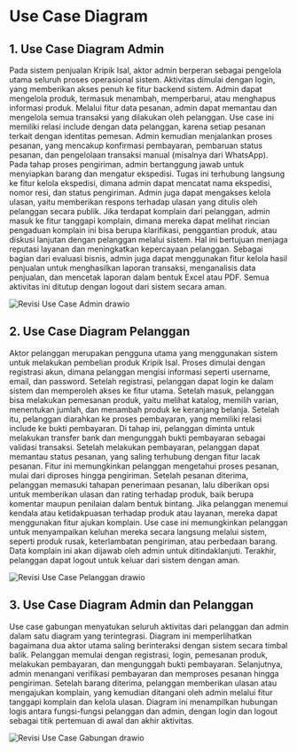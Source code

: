 # Use Case Diagram

## 1. Use Case Diagram Admin
Pada sistem penjualan Kripik Isal, aktor admin berperan sebagai pengelola utama seluruh proses operasional sistem. Aktivitas dimulai dengan login, yang memberikan akses penuh ke fitur backend sistem. Admin dapat mengelola produk, termasuk menambah, memperbarui, atau menghapus informasi produk.
Melalui fitur data pesanan, admin dapat memantau dan mengelola semua transaksi yang dilakukan oleh pelanggan. Use case ini memiliki relasi include dengan data pelanggan, karena setiap pesanan terkait dengan identitas pemesan. Admin kemudian menjalankan proses pesanan, yang mencakup konfirmasi pembayaran, pembaruan status pesanan, dan pengelolaan transaksi manual (misalnya dari WhatsApp).
Pada tahap proses pengiriman, admin bertanggung jawab untuk menyiapkan barang dan mengatur ekspedisi. Tugas ini terhubung langsung ke fitur kelola ekspedisi, dimana admin dapat mencatat nama ekspedisi, nomor resi, dan status pengiriman.
Admin juga dapat mengakses kelola ulasan, yaitu memberikan respons terhadap ulasan yang ditulis oleh pelanggan secara publik. Jika terdapat komplain dari pelanggan, admin masuk ke fitur tanggapi komplain, dimana mereka dapat melihat rincian pengaduan komplain ini bisa berupa klarifikasi, penggantian produk, atau diskusi lanjutan dengan pelanggan melalui sistem. Hal ini bertujuan menjaga reputasi layanan dan meningkatkan kepercayaan pelanggan.
Sebagai bagian dari evaluasi bisnis, admin juga dapat menggunakan fitur kelola hasil penjualan untuk menghasilkan laporan transaksi, menganalisis data penjualan, dan mencetak laporan dalam bentuk Excel atau PDF. Semua aktivitas ini ditutup dengan logout dari sistem secara aman.

![Revisi Use Case Admin drawio](https://github.com/user-attachments/assets/2b2534ab-f4a4-4b15-a43e-a07293f6c8ca)

## 2. Use Case Diagram Pelanggan
Aktor pelanggan merupakan pengguna utama yang menggunakan sistem untuk melakukan pembelian produk Kripik Isal. Proses dimulai dengan registrasi akun, dimana pelanggan mengisi informasi seperti username, email, dan password. Setelah registrasi, pelanggan dapat login ke dalam sistem dan memperoleh akses ke fitur utama.
Setelah masuk, pelanggan bisa melakukan pemesanan produk, yaitu melihat katalog, memilih varian, menentukan jumlah, dan menambah produk ke keranjang belanja. Setelah itu, pelanggan diarahkan ke proses pembayaran, yang memiliki relasi include ke bukti pembayaran. Di tahap ini, pelanggan diminta untuk melakukan transfer bank dan mengunggah bukti pembayaran sebagai validasi transaksi.
Setelah melakukan pembayaran, pelanggan dapat memantau status pesanan, yang saling terhubung dengan fitur lacak pesanan. Fitur ini memungkinkan pelanggan mengetahui proses pesanan, mulai dari diproses hingga pengiriman. Setelah pesanan diterima, pelanggan memasuki tahapan penerimaan pesanan, lalu diberikan opsi untuk memberikan ulasan dan rating terhadap produk, baik berupa komentar maupun penilaian dalam bentuk bintang.
Jika pelanggan menemui kendala atau ketidakpuasan terhadap produk atau layanan, mereka dapat menggunakan fitur ajukan komplain. Use case ini memungkinkan pelanggan untuk menyampaikan keluhan mereka secara langsung melalui sistem, seperti produk rusak, keterlambatan pengiriman, atau perbedaan barang. Data komplain ini akan dijawab oleh admin untuk ditindaklanjuti. Terakhir, pelanggan dapat logout untuk keluar dari sistem dengan aman.

![Revisi Use Case Pelanggan drawio](https://github.com/user-attachments/assets/86d55833-cef6-473e-adda-6f913658c1bb)

## 3. Use Case Diagram Admin dan Pelanggan
Use case gabungan menyatukan seluruh aktivitas dari pelanggan dan admin dalam satu diagram yang terintegrasi. Diagram ini memperlihatkan bagaimana dua aktor utama saling berinteraksi dengan sistem secara timbal balik. Pelanggan memulai dengan registrasi, login, pemesanan produk, melakukan pembayaran, dan mengunggah bukti pembayaran. Selanjutnya, admin menangani verifikasi pembayaran dan memproses pesanan hingga pengiriman.
Setelah barang diterima, pelanggan memberikan ulasan atau mengajukan komplain, yang kemudian ditangani oleh admin melalui fitur tanggapi komplain dan kelola ulasan. Diagram ini menampilkan hubungan logis antara fungsi-fungsi pelanggan dan admin, dengan login dan logout sebagai titik pertemuan di awal dan akhir aktivitas. 

![Revisi Use Case Gabungan drawio](https://github.com/user-attachments/assets/3bd38b2e-87fd-4ab8-9f7a-ec4b0550fe33)
